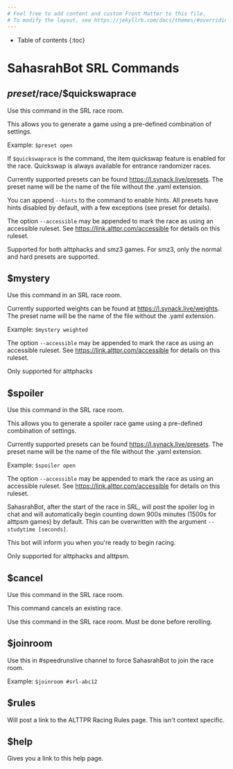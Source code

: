 ```yaml
---
# Feel free to add content and custom Front Matter to this file.
# To modify the layout, see https://jekyllrb.com/docs/themes/#overriding-theme-defaults
---
```

* Table of contents
{:toc}
# SahasrahBot SRL Commands
## $preset/$race/$quickswaprace
Use this command in the SRL race room.

This allows you to generate a game using a pre-defined combination of settings.

Example: `$preset open`

If `$quickswaprace` is the command, the item quickswap feature is enabled for the race.  Quickswap is always available for entrance randomizer races.

Currently supported presets can be found <https://l.synack.live/presets>.  The preset name will be the name of the file without the .yaml extension.

You can append `--hints` to the command to enable hints.  All presets have hints disabled by default, with a few exceptions (see preset for details).

The option `--accessible` may be appended to mark the race as using an accessible ruleset.  See <https://link.alttpr.com/accessible> for details on this ruleset.

Supported for both alttphacks and smz3 games.  For smz3, only the normal and hard presets are supported.


## $mystery

Use this command in an SRL race room.

Currently supported weights can be found at <https://l.synack.live/weights>.  The preset name will be the name of the file without the .yaml extension.

Example: `$mystery weighted`

The option `--accessible` may be appended to mark the race as using an accessible ruleset.  See <https://link.alttpr.com/accessible> for details on this ruleset.

Only supported for alttphacks

## $spoiler

Use this command in the SRL race room.

This allows you to generate a spoiler race game using a pre-defined combination of settings.

Currently supported presets can be found <https://l.synack.live/presets>.  The preset name will be the name of the file without the .yaml extension.

Example: `$spoiler open`

The option `--accessible` may be appended to mark the race as using an accessible ruleset.  See <https://link.alttpr.com/accessible> for details on this ruleset.

SahasrahBot, after the start of the race in SRL, will post the spoiler log in chat and will automatically begin counting down 900s minutes (1500s for alttpsm games) by default.  This can be overwritten with the argument `--studytime [seconds]`.

This bot will inform you when you're ready to begin racing.

Only supported for alttphacks and alttpsm.

## $cancel

Use this command in the SRL race room.

This command cancels an existing race.

Use this command in the SRL race room. Must be done before rerolling.

## $joinroom

Use this in #speedrunslive channel to force SahasrahBot to join the race room.

Example: `$joinroom #srl-abc12`

## $rules

Will post a link to the ALTTPR Racing Rules page.  This isn't context specific.

## $help

Gives you a link to this help page.